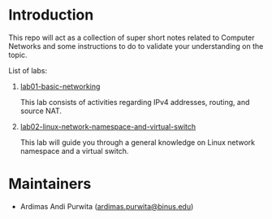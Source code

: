# Introduction

This repo will act as a collection of super short notes related to Computer Networks and some instructions to do to validate your understanding on the topic.

List of labs:
1. [lab01-basic-networking](./lab01-basic-networking/README.md)
   
   This lab consists of activities regarding IPv4 addresses, routing, and source NAT.
2. [lab02-linux-network-namespace-and-virtual-switch](./lab02-linux-network-namespace-and-virtual-switch/README.md)
   
   This lab will guide you through a general knowledge on Linux network namespace and a virtual switch.
   
# Maintainers
- Ardimas Andi Purwita (ardimas.purwita@binus.edu)
